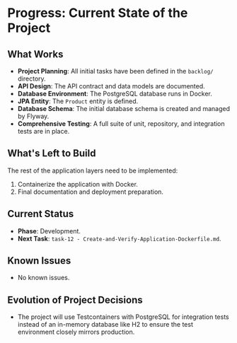 # Progress: Current State of the Project

## What Works
- **Project Planning**: All initial tasks have been defined in the `backlog/` directory.
- **API Design**: The API contract and data models are documented.
- **Database Environment**: The PostgreSQL database runs in Docker.
- **JPA Entity**: The `Product` entity is defined.
- **Database Schema**: The initial database schema is created and managed by Flyway.
- **Comprehensive Testing**: A full suite of unit, repository, and integration tests are in place.

## What's Left to Build
The rest of the application layers need to be implemented:
1.  Containerize the application with Docker.
2.  Final documentation and deployment preparation.

## Current Status
- **Phase**: Development.
- **Next Task**: `task-12 - Create-and-Verify-Application-Dockerfile.md`.

## Known Issues
- No known issues.

## Evolution of Project Decisions
- The project will use Testcontainers with PostgreSQL for integration tests instead of an in-memory database like H2 to ensure the test environment closely mirrors production.
